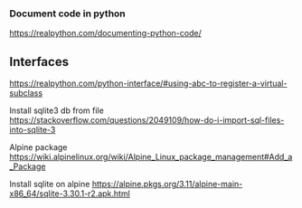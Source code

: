 
### Document code in python
https://realpython.com/documenting-python-code/


## Interfaces
https://realpython.com/python-interface/#using-abc-to-register-a-virtual-subclass



Install sqlite3 db from file
https://stackoverflow.com/questions/2049109/how-do-i-import-sql-files-into-sqlite-3

Alpine package
https://wiki.alpinelinux.org/wiki/Alpine_Linux_package_management#Add_a_Package



Install sqlite on alpine
https://alpine.pkgs.org/3.11/alpine-main-x86_64/sqlite-3.30.1-r2.apk.html


